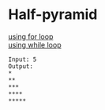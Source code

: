 # Half-pyramid
[using for loop](https://github.com/Endlessodds/LoopVerse/blob/main/CPP/Patterns/Half-pyramid/looper0.cpp)  
[using while loop](https://github.com/Endlessodds/LoopVerse/blob/main/CPP/Patterns/Half-pyramid/looper1.cpp)  

```
Input: 5  
Output:
*
**
***
****
*****

```
